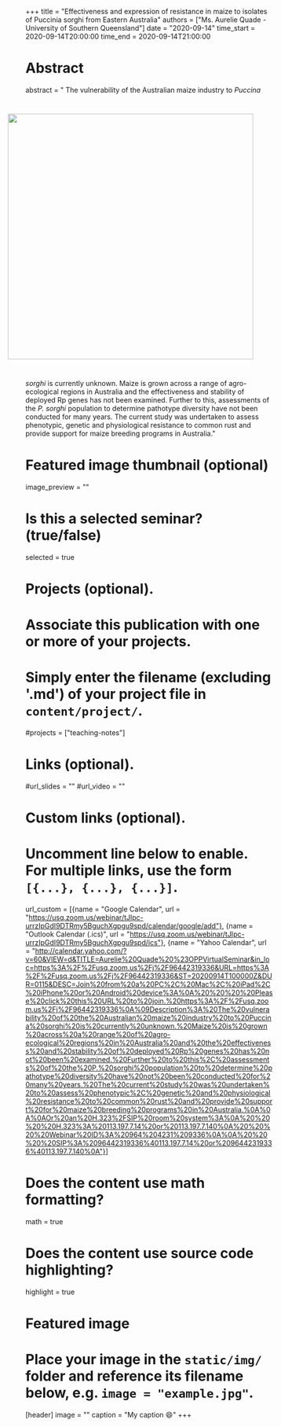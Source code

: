 +++
title = "Effectiveness and expression of resistance in maize to isolates of Puccinia sorghi from Eastern Australia"
authors = ["Ms. Aurelie Quade - University of Southern Queensland"]
date = "2020-09-14"
time_start = 2020-09-14T20:00:00
time_end = 2020-09-14T21:00:00

# Abstract
abstract = "<img src = '/img/seminars/aurelie-quade.jpg' width = 500 align = right style = 'padding:40px'> The vulnerability of the Australian maize industry to <em>Puccina sorghi</em> is currently unknown. Maize is grown across a range of agro-ecological regions in Australia and the effectiveness and stability of deployed Rp genes has not been examined. Further to this, assessments of the <em>P. sorghi</em> population to determine pathotype diversity have not been conducted for many years. The current study was undertaken to assess phenotypic, genetic and physiological resistance to common rust and provide support for maize breeding programs in Australia."

# Featured image thumbnail (optional)
image_preview = ""

# Is this a selected seminar? (true/false)
selected = true

# Projects (optional).
#   Associate this publication with one or more of your projects.
#   Simply enter the filename (excluding '.md') of your project file in `content/project/`.
#projects = ["teaching-notes"]

# Links (optional).
#url_slides = ""
#url_video = ""

# Custom links (optional).
#   Uncomment line below to enable. For multiple links, use the form `[{...}, {...}, {...}]`.
url_custom = [{name = "Google Calendar", url = "https://usq.zoom.us/webinar/tJIpc-urrzIpGdI9DTRmy5BguchXgpgu9spd/calendar/google/add"},
{name = "Outlook Calendar (.ics)", url = "https://usq.zoom.us/webinar/tJIpc-urrzIpGdI9DTRmy5BguchXgpgu9spd/ics"},
{name = "Yahoo Calendar", url = "http://calendar.yahoo.com/?v=60&VIEW=d&TITLE=Aurelie%20Quade%20%23OPPVirtualSeminar&in_loc=https%3A%2F%2Fusq.zoom.us%2Fj%2F96442319336&URL=https%3A%2F%2Fusq.zoom.us%2Fj%2F96442319336&ST=20200914T100000Z&DUR=0115&DESC=Join%20from%20a%20PC%2C%20Mac%2C%20iPad%2C%20iPhone%20or%20Android%20device%3A%0A%20%20%20%20Please%20click%20this%20URL%20to%20join.%20https%3A%2F%2Fusq.zoom.us%2Fj%2F96442319336%0A%09Description%3A%20The%20vulnerability%20of%20the%20Australian%20maize%20industry%20to%20Puccina%20sorghi%20is%20currently%20unknown.%20Maize%20is%20grown%20across%20a%20range%20of%20agro-ecological%20regions%20in%20Australia%20and%20the%20effectiveness%20and%20stability%20of%20deployed%20Rp%20genes%20has%20not%20been%20examined.%20Further%20to%20this%2C%20assessments%20of%20the%20P.%20sorghi%20population%20to%20determine%20pathotype%20diversity%20have%20not%20been%20conducted%20for%20many%20years.%20The%20current%20study%20was%20undertaken%20to%20assess%20phenotypic%2C%20genetic%20and%20physiological%20resistance%20to%20common%20rust%20and%20provide%20support%20for%20maize%20breeding%20programs%20in%20Australia.%0A%0A%0AOr%20an%20H.323%2FSIP%20room%20system%3A%0A%20%20%20%20H.323%3A%20113.197.7.14%20or%20113.197.7.140%0A%20%20%20%20Webinar%20ID%3A%20964%204231%209336%0A%0A%20%20%20%20SIP%3A%2096442319336%40113.197.7.14%20or%2096442319336%40113.197.7.140%0A"}]


# Does the content use math formatting?
math = true

# Does the content use source code highlighting?
highlight = true

# Featured image
# Place your image in the `static/img/` folder and reference its filename below, e.g. `image = "example.jpg"`.
[header]
image = ""
caption = "My caption :smile:"
+++
